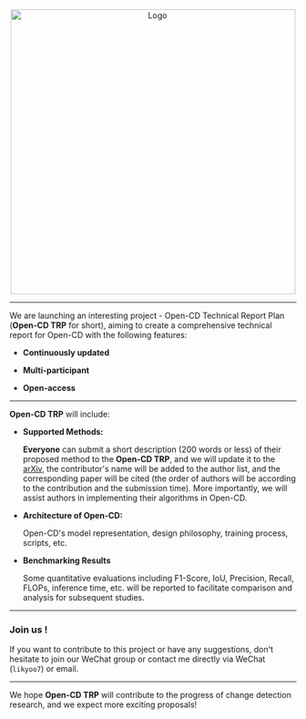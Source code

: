 <div align="center">

<img src="https://github.com/likyoo/open-cd/assets/44317497/0e5432b9-fd66-4fff-aa07-312fbdf7bef7" alt="Logo" width="500">  
<!-- ![image](https://github.com/likyoo/open-cd/assets/44317497/0e5432b9-fd66-4fff-aa07-312fbdf7bef7) -->

<!--## Open-CD Technical Report Plan -->

</div>

------

We are launching an interesting project - Open-CD Technical Report Plan (**Open-CD TRP** for short), aiming to create a comprehensive  technical report for Open-CD with the following features:

- **Continuously updated**

- **Multi-participant**

- **Open-access**

------

**Open-CD TRP** will include:

- **Supported Methods:**

  **Everyone** can submit a short description (200 words or less) of their proposed method to the **Open-CD TRP**, and we will update it to the [arXiv](), the contributor's name will be added to the author list, and the corresponding paper will be cited (the order of authors will be according to the contribution and the submission time). More importantly, we will assist authors in implementing their algorithms in Open-CD.

- **Architecture of Open-CD:**

  Open-CD's model representation, design philosophy, training process, scripts, etc.

- **Benchmarking Results**

  Some quantitative evaluations including F1-Score, IoU, Precision, Recall, FLOPs, inference time, etc. will be reported to facilitate comparison and analysis for subsequent studies.

------

### Join us !

If you want to contribute to this project or have any suggestions, don't hesitate to join our WeChat group or contact me directly via WeChat (``likyoo7``) or email.

------

We hope **Open-CD TRP** will contribute to the progress of change detection research, and we expect more exciting proposals!
